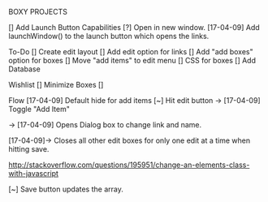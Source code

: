 BOXY PROJECTS 

[] Add Launch Button Capabilities
	[?] Open in new window.
	[17-04-09] Add launchWindow() to the launch button which opens the links.

To-Do
[] Create edit layout
[] Add edit option for links
[] Add "add boxes" option for boxes
[] Move "add items" to edit menu
[] CSS for boxes
[] Add Database

Wishlist
[] Minimize Boxes
[] 

Flow
[17-04-09] Default hide for add items
[~] Hit edit button
-> [17-04-09] Toggle "Add Item"

-> [17-04-09] Opens Dialog box to change link and name.


[17-04-09]-> Closes all other edit boxes for only one edit at a time when hitting save.

http://stackoverflow.com/questions/195951/change-an-elements-class-with-javascript

[~] Save button updates the array.
